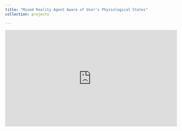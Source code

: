 ```yaml
---
title: "Mixed Reality Agent Aware of User's Physiological States"
collection: projects

---
```


<iframe width="560" height="315" src="https://www.youtube.com/embed/fOIBo-shNs4" frameborder="0" allow="accelerometer; autoplay; clipboard-write; encrypted-media; gyroscope; picture-in-picture" allowfullscreen></iframe>

